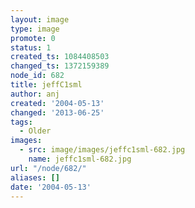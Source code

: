 ```yaml
---
layout: image
type: image
promote: 0
status: 1
created_ts: 1084408503
changed_ts: 1372159389
node_id: 682
title: jeffC1sml
author: anj
created: '2004-05-13'
changed: '2013-06-25'
tags:
  - Older
images:
  - src: image/images/jeffc1sml-682.jpg
    name: jeffc1sml-682.jpg
url: "/node/682/"
aliases: []
date: '2004-05-13'
---
```


